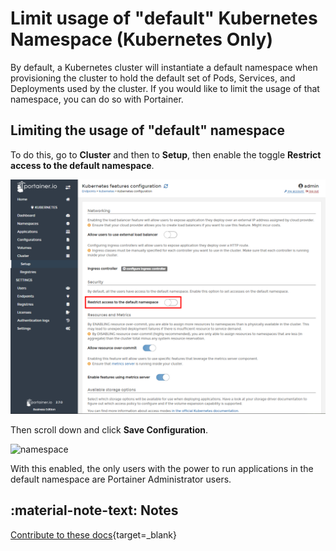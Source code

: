 # Limit usage of "default" Kubernetes Namespace (Kubernetes Only)

By default, a Kubernetes cluster will instantiate a default namespace when provisioning the cluster to hold the default set of Pods, Services, and Deployments used by the cluster. If you would like to limit the usage of that namespace, you can do so with Portainer. 

## Limiting the usage of "default" namespace

To do this, go to <b>Cluster</b> and then to <b>Setup</b>, then enable the toggle <b>Restrict access to the default namespace</b>.

![namespace](assets/namespaces.png)

Then scroll down and click <b>Save Configuration</b>.

![namespace](assets/save_conf.png)

With this enabled, the only users with the power to run applications in the default namespace are Portainer Administrator users. 

## :material-note-text: Notes

[Contribute to these docs](https://github.com/portainer/portainer-docs/blob/master/contributing.md){target=_blank}